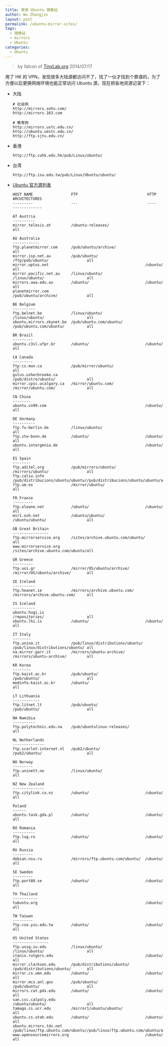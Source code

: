 ```yaml
---
title: 常用 Ubuntu 镜像站
author: Wu Zhangjin
layout: post
permalink: /ubuntu-mirror-sites/
tags:
  - 镜像站
  - mirrors
  - Ubuntu
categories:
  - Ubuntu
---
```


> by falcon of [TinyLab.org][2]
> 2014/07/17

用了 HK 的 VPN，发现很多大陆源都访问不了，找了一伙才找到个靠谱的，为了方便以后更换网络环境也能正常访问 Ubuntu 源，现在把各地资源记录下：

* 大陆

      # 社会网
      http://mirrors.sohu.com/
      http://mirrors.163.com
      
      # 教育网
      http://mirrors.ustc.edu.cn/
      http://ubuntu.uestc.edu.cn/
      http://ftp.sjtu.edu.cn/

* 香港

      http://ftp.cuhk.edu.hk/pub/Linux/ubuntu/

* 台湾

      http://ftp.isu.edu.tw/pub/Linux/Ubuntu/ubuntu/

* [Ubuntu 官方源列表][3]

      HOST NAME                 FTP                               HTTP                              ARCHITECTURES
      ---------                 ---                               ----                              -------------
      
      AT Austria
      ----------
      mirror.telesis.at         /ubuntu-releases/                                                 all
      
      AU Australia
      ------------
      ftp.planetmirror.com      /pub/ubuntu/archive/                                              all
      mirror.isp.net.au         /pub/ubuntu/                     /ftp/pub/ubuntu/                 all
      mirror.optus.net                                           /ubuntu/                         all
      mirror.pacific.net.au     /linux/ubuntu/                   /linux/ubuntu/                   all
      mirrors.uwa.edu.au        /ubuntu/                         /ubuntu/                         all
      planetmirror.com                                           /pub/ubuntu/archive/             all
      
      BE Belgium
      ----------
      ftp.belnet.be             /linux/ubuntu/                   /linux/ubuntu/                   all
      ubuntu.mirrors.skynet.be  /pub/ubuntu.com/ubuntu/          /pub/ubuntu.com/ubuntu/          all
      
      BR Brazil
      ---------
      ubuntu.c3sl.ufpr.br       /ubuntu/                         /ubuntu/                         all
      
      CA Canada
      ---------
      ftp.cs.mun.ca             /pub/mirror/ubuntu/                                               all
      gulus.usherbrooke.ca                                       /pub/distro/ubuntu/              all
      mirror.cpsc.ucalgary.ca   /mirror/ubuntu.com/              /mirror/ubuntu.com/              all
      
      CN China
      --------
      ubuntu.cn99.com                                            /ubuntu/                         all
      
      DE Germany
      ----------
      ftp.fu-berlin.de          /linux/ubuntu/                                                    all
      ftp.stw-bonn.de           /ubuntu/                         /ubuntu/                         all
      ubuntu.intergenia.de                                       /ubuntu/                         all
      
      ES Spain
      --------
      ftp.aditel.org            /pub/mirrors/ubuntu/             /mirrors/ubuntu/                 all
      ftp.caliu.info            /pub/distribucions/ubuntu/ubuntu//pub/distribucions/ubuntu/ubuntu/all
      ftp.um.es                 /mirror/ubuntu/                                                   all
      
      FR France
      ---------
      ftp.oleane.net            /ubuntu/                         /ubuntu/                         all
      mir1.ovh.net              /ubuntu/ubuntu/                  /ubuntu/ubuntu/                  all
      
      GB Great Britain
      ----------------
      ftp.mirrorservice.org     /sites/archive.ubuntu.com/ubuntu/                                 all
      www.mirrorservice.org                                      /sites/archive.ubuntu.com/ubuntu/all
      
      GR Greece
      ---------
      ftp.uoi.gr                /mirror/OS/ubuntu/archive/       /mirror/OS/ubuntu/archive/       all
      
      IE Ireland
      ----------
      ftp.heanet.ie             /mirrors/archive.ubuntu.com/     /mirrors/archive.ubuntu.com/     all
      
      IS Iceland
      ----------
      ubuntu.hugi.is                                             /repositories/                   all
      ubuntu.lhi.is             /ubuntu/                         /ubuntu/                         all
      
      IT Italy
      --------
      ftp.unina.it              /pub/linux/distributions/ubuntu/ /pub/linux/distributions/ubuntu/ all
      na.mirror.garr.it         /mirrors/ubuntu-archive/         /mirrors/ubuntu-archive/         all
      
      KR Korea
      --------
      ftp.kaist.ac.kr           /pub/ubuntu/                     /pub/ubuntu/                     all
      medinfo.kaist.ac.kr       /ubuntu/                                                          all
      
      LT Lithuania
      ------------
      ftp.litnet.lt             /pub/ubuntu/                     /pub/ubuntu/                     all
      
      NA Namibia
      ----------
      ftp.polytechnic.edu.na    /pub/ubuntulinux-releases/                                        all
      
      NL Netherlands
      --------------
      ftp.scarlet-internet.nl   /pub2/ubuntu/                    /pub2/ubuntu/                    all
      
      NO Norway
      ---------
      ftp.uninett.no            /linux/ubuntu/                                                    all
      
      NZ New Zealand
      --------------
      ftp.citylink.co.nz        /ubuntu/                         /ubuntu/                         all
      
      Poland
      ------
      ubuntu.task.gda.pl        /ubuntu/                         /ubuntu/                         all
      
      RO Romania
      ----------
      ftp.lug.ro                /ubuntu/                         /ubuntu/                         all
      
      RU Russia
      ---------
      debian.nsu.ru             /mirrors/ftp.ubuntu.com/ubuntu/  /ubuntu/                         all
      
      SE Sweden
      ---------
      ftp.port80.se             /ubuntu/                         /ubuntu/                         all
      
      TH Thailand
      -----------
      tubuntu.org                                                /ubuntu/                         all
      
      TW Taiwan
      ---------
      ftp.cse.yzu.edu.tw        /ubuntu/                         /ubuntu/                         all
      
      US United States
      ----------------
      ftp.ussg.iu.edu           /linux/ubuntu/                   /linux/ubuntu/                   all
      itanix.rutgers.edu                                         /ubuntu/                         all
      mirror.clarkson.edu       /pub/distributions/ubuntu/       /pub/distributions/ubuntu/       all
      mirror.cs.umn.edu         /ubuntu/                         /ubuntu/                         all
      mirror.mcs.anl.gov        /pub/ubuntu/                     /pub/ubuntu/                     all
      mirrors.cat.pdx.edu       /ubuntu/                         /ubuntu/                         all
      san.csc.calpoly.edu                                        /ubuntu/ubuntu/                  all
      tamago.cs.ucr.edu         /mirror1/ubuntu/ubuntu/                                           all
      ubuntu.cs.utah.edu        /ubuntu/                         /ubuntu/                         all
      ubuntu.mirrors.tds.net    /pub/linux/ftp.ubuntu.com/ubuntu//pub/linux/ftp.ubuntu.com/ubuntu/all
      www.opensourcemirrors.org                                  /ubuntu/                         all

 [2]: http://tinylab.org
 [3]: http://people.canonical.com/~cjwatson/mirror/list.html

